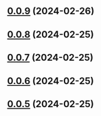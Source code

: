 ## [0.0.9](https://github.com/konotorii/osu-functions/compare/v0.0.8...v0.0.9) (2024-02-26)



## [0.0.8](https://github.com/konotorii/osu-functions/compare/v0.0.7...v0.0.8) (2024-02-25)



## [0.0.7](https://github.com/konotorii/osu-functions/compare/v0.0.6...v0.0.7) (2024-02-25)



## [0.0.6](https://github.com/konotorii/osu-functions/compare/v0.0.5...v0.0.6) (2024-02-25)



## [0.0.5](https://github.com/konotorii/osu-functions/compare/v0.0.4...v0.0.5) (2024-02-25)



